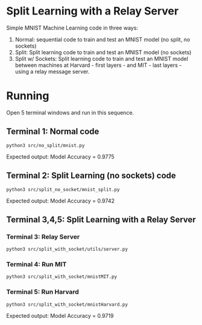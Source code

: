 # Split Learning with a Relay Server

Simple MNIST Machine Learning code in three ways: 
1. Normal: sequential code to train and test an MNIST model (no split, no sockets)
2. Split: Split learning code to train and test an MNIST model (no sockets)
3. Split w/ Sockets: Split learning code to train and test an MNIST model between machines at Harvard - first layers - and MIT - last layers - using a relay message server. 

# Running

Open 5 terminal windows and run in this sequence. 

## Terminal 1: Normal code
```
python3 src/no_split/mnist.py
```

Expected output: Model Accuracy = 0.9775

## Terminal 2: Split Learning (no sockets) code
```
python3 src/split_no_socket/mnist_split.py
```

Expected output: Model Accuracy = 0.9742

## Terminal 3,4,5: Split Learning with a Relay Server

### Terminal 3: Relay Server 
```
python3 src/split_with_socket/utils/server.py
```

### Terminal 4: Run MIT
```
python3 src/split_with_socket/mnistMIT.py
```

### Terminal 5: Run Harvard
```
python3 src/split_with_socket/mnistHarvard.py 
```
Expected output: Model Accuracy = 0.9719